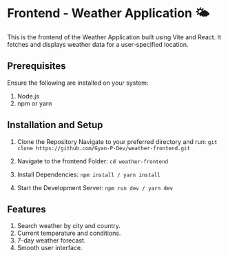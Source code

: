 # Frontend - Weather Application 🌤️

This is the frontend of the Weather Application built using Vite and React. It fetches and displays weather data for a user-specified location.

## Prerequisites

Ensure the following are installed on your system:
1. Node.js
2. npm or yarn

## Installation and Setup

1. Clone the Repository
  Navigate to your preferred directory and run:
  ```git clone https://github.com/Gyan-P-Dev/weather-frontend.git```

2. Navigate to the frontend Folder:
  ```cd weather-frontend```

3. Install Dependencies:
  ```npm install / yarn install```

4. Start the Development Server:
  ```npm run dev / yarn dev```

## Features

1. Search weather by city and country.
2. Current temperature and conditions.
3. 7-day weather forecast.
4. Smooth user interface.
